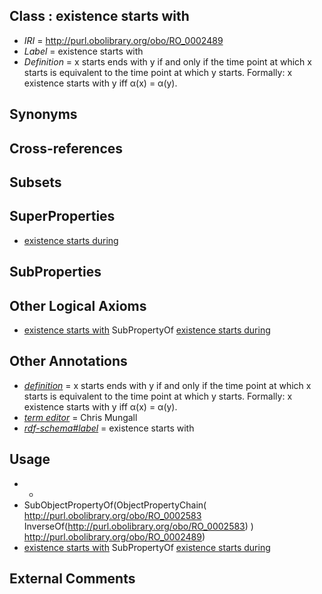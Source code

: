 
## Class : existence starts with

 * *IRI* = http://purl.obolibrary.org/obo/RO_0002489
 * *Label* = existence starts with
 * *Definition* = x starts ends with y if and only if the time point at which x starts is equivalent to the time point at which y starts. Formally: x existence starts with y iff α(x) = α(y).

## Synonyms


## Cross-references


## Subsets


## SuperProperties

 * [existence starts during](../../RO/88/RO_0002488.md)

## SubProperties


## Other Logical Axioms

 * [existence starts with](../../RO/89/RO_0002489.md) SubPropertyOf [existence starts during](../../RO/88/RO_0002488.md)

## Other Annotations

 * *[definition](../../IAO/15/IAO_0000115.md)* = x starts ends with y if and only if the time point at which x starts is equivalent to the time point at which y starts. Formally: x existence starts with y iff α(x) = α(y).
 * *[term editor](../../IAO/17/IAO_0000117.md)* = Chris Mungall
 * *[rdf-schema#label](../../el/rdf-schema#label.md)* = existence starts with

## Usage

 * -
 * SubObjectPropertyOf(ObjectPropertyChain( <http://purl.obolibrary.org/obo/RO_0002583> InverseOf(<http://purl.obolibrary.org/obo/RO_0002583>) ) <http://purl.obolibrary.org/obo/RO_0002489>)
 * [existence starts with](../../RO/89/RO_0002489.md) SubPropertyOf [existence starts during](../../RO/88/RO_0002488.md)

## External Comments

